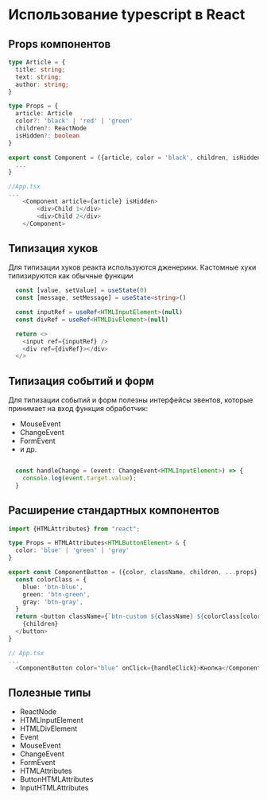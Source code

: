 # Использование typescript  в React

## Props компонентов
```typescript jsx
type Article = {
  title: string;
  text: string;
  author: string;
}

type Props = {
  article: Article
  color?: 'black' | 'red' | 'green'
  children?: ReactNode
  isHidden?: boolean
}

export const Component = ({article, color = 'black', children, isHidden = false}: Props) => {
  ...
}

//App.tsx
...
    <Component article={article} isHidden>
        <div>Child 1</div>
        <div>Child 2</div>
    </Component>
```
## Типизация хуков
Для типизации хуков реакта используются дженерики. Кастомные хуки типизируются как обычные функции

```typescript jsx
  const [value, setValue] = useState(0)
  const [message, setMessage] = useState<string>()

  const inputRef = useRef<HTMLInputElement>(null)
  const divRef = useRef<HTMLDivElement>(null)

  return <>
    <input ref={inputRef} />
    <div ref={divRef}></div>
  </>
```

## Типизация событий и форм

Для типизации событий и форм полезны интерфейсы эвентов, которые принимает на вход функция обработчик:
- MouseEvent
- ChangeEvent
- FormEvent
- и др.

```typescript jsx

  const handleChange = (event: ChangeEvent<HTMLInputElement>) => {
    console.log(event.target.value);
  }
```

## Расширение стандартных компонентов
```typescript jsx
import {HTMLAttributes} from "react";

type Props = HTMLAttributes<HTMLButtonElement> & {
  color: 'blue' | 'green' | 'gray'
}

export const ComponentButton = ({color, className, children, ...props}: Props) => {
  const colorClass = {
    blue: 'btn-blue',
    green: 'btn-green',
    gray: 'btn-gray',
  }
  return <button className={`btn-custom ${className} ${colorClass[color]}`} {...props}>
    {children}
  </button>
}

// App.tsx
...
  <ComponentButton color="blue" onClick={handleClick}>Кнопка</ComponentButton>
```

## Полезные типы

- ReactNode
- HTMLInputElement
- HTMLDivElement
- Event
- MouseEvent
- ChangeEvent
- FormEvent
- HTMLAttributes
- ButtonHTMLAttributes
- InputHTMLAttributes